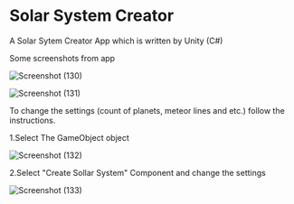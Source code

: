 # Solar System Creator

A Solar Sytem Creator App which is written by Unity (C#)

Some screenshots from app

![Screenshot (130)](https://user-images.githubusercontent.com/59918929/117498944-8dd82600-af8b-11eb-8293-4aadded69c5e.png)

![Screenshot (131)](https://user-images.githubusercontent.com/59918929/117498956-90d31680-af8b-11eb-8c9d-16d2bbcda032.png)

To change the settings (count of planets, meteor lines and etc.) follow the instructions.

1.Select The GameObject object

![Screenshot (132)](https://user-images.githubusercontent.com/59918929/117499211-f6270780-af8b-11eb-9683-bfc12cea0ad8.png)

2.Select "Create Sollar System" Component and change the settings

![Screenshot (133)](https://user-images.githubusercontent.com/59918929/117499280-1060e580-af8c-11eb-82b3-568ce12c55f8.png)
